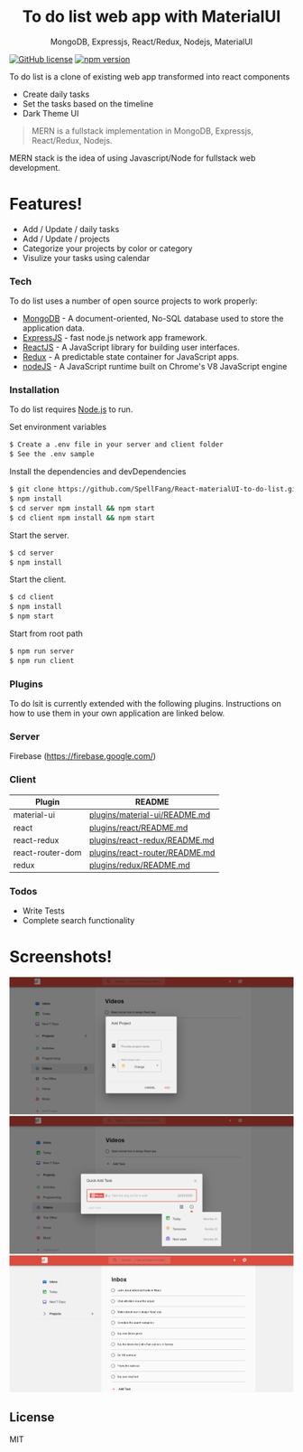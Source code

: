 <h1 align="center">
To do list web app with MaterialUI
</h1>
<p align="center">
MongoDB, Expressjs, React/Redux, Nodejs, MaterialUI
</p>

[![GitHub license](https://img.shields.io/badge/license-MIT-blue.svg)](https://github.com/facebook/react/blob/master/LICENSE) [![npm version](https://img.shields.io/npm/v/react.svg?style=flat)](https://www.npmjs.com/package/react)

To do list is a clone of existing web app transformed into react components

- Create daily tasks
- Set the tasks based on the timeline
- Dark Theme UI

> MERN is a fullstack implementation in MongoDB, Expressjs, React/Redux, Nodejs.

MERN stack is the idea of using Javascript/Node for fullstack web development.

# Features!

- Add / Update / daily tasks
- Add / Update / projects
- Categorize your projects by color or category
- Visulize your tasks using calendar

### Tech

To do list uses a number of open source projects to work properly:

- [MongoDB](https://www.mongodb.com/) - A document-oriented, No-SQL database used to store the application data.
- [ExpressJS](https://expressjs.com/) - fast node.js network app framework.
- [ReactJS](https://reactjs.org/) - A JavaScript library for building user interfaces.
- [Redux](https://redux.js.org/) - A predictable state container for JavaScript apps.
- [nodeJS](https://nodejs.org/) - A JavaScript runtime built on Chrome's V8 JavaScript engine

### Installation

To do list requires [Node.js](https://nodejs.org/) to run.

Set environment variables

```sh
$ Create a .env file in your server and client folder
$ See the .env sample
```

Install the dependencies and devDependencies

```sh
$ git clone https://github.com/SpellFang/React-materialUI-to-do-list.git
$ npm install
$ cd server npm install && npm start
$ cd client npm install && npm start
```

Start the server.

```sh
$ cd server
$ npm install
```

Start the client.

```sh
$ cd client
$ npm install
$ npm start
```

Start from root path

```sh
$ npm run server
$ npm run client
```

### Plugins

To do lsit is currently extended with the following plugins. Instructions on how to use them in your own application are linked below.

### Server

Firebase (https://firebase.google.com/)

### Client

| Plugin           | README                                                                                                |
| ---------------- | ----------------------------------------------------------------------------------------------------- |
| material-ui      | [plugins/material-ui/README.md](https://github.com/mui-org/material-ui/blob/master/README.md)         |
| react            | [plugins/react/README.md](https://github.com/facebook/react/blob/master/README.md)                    |
| react-redux      | [plugins/react-redux/README.md](https://github.com/reduxjs/react-redux)                               |
| react-router-dom | [plugins/react-router/README.md](https://github.com/ReactTraining/react-router/blob/master/README.md) |
| redux            | [plugins/redux/README.md](https://github.com/reduxjs/redux)                                           |

### Todos

- Write Tests
- Complete search functionality

# Screenshots!

![ScreenShot](/screenshots/addProject.PNG)
![ScreenShot](/screenshots/addQuickTask.PNG)
![ScreenShot](/screenshots/main.PNG)

## License

MIT
